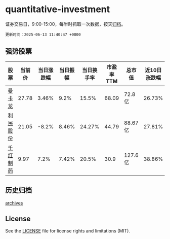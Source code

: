 # quantitative-investment

证券交易日，9:00-15:00，每半时抓取一次数据，按天[归档](archives)。

`更新时间：2025-06-13 11:40:47 +0800`

## 强势股票

|股票|当前价|当日涨跌幅|当日振幅|当日换手率|市盈率TTM|总市值|近10日涨跌幅|
|----|----|----|----|----|----|----|----|
|[曼卡龙](https://xueqiu.com/S/SZ300945)|27.78|3.46%|9.2%|15.5%|68.09|72.8亿|26.73%|
|[利民股份](https://xueqiu.com/S/SZ002734)|21.05|-8.2%|8.46%|24.27%|44.79|88.67亿|27.81%|
|[千红制药](https://xueqiu.com/S/SZ002550)|9.97|7.2%|7.42%|20.5%|30.9|127.6亿|38.86%|

## 历史归档

[archives](archives)

## License

See the [LICENSE](LICENSE) file for license rights and limitations (MIT).